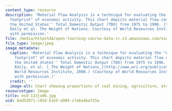 ```yaml
---
content_type: resource
description: 'Material Flow Analysis is a technique for evaluating the "environmental
  footprint" of economic activity. This chart depicts material flow components of
  the United States'' Total Domestic Output (TDO) from 1975 to 1996. (Source: Matthews,
  Emily et al. The Weight of Nations. Courtesy of World Resources Institute. Used
  with permission.'
file: /media/https%3A/open-learning-course-data-rc.s3.amazonaws.com/esd-123j-systems-perspectives-on-industrial-ecology-spring-2006/8ad52071c05db1e5a904cfa6a4baf25a_esd-123js06.jpg
file_type: image/jpeg
image_metadata:
  caption: 'Material Flow Analysis is a technique for evaluating the "environmental
    footprint" of economic activity. This chart depicts material flow components of
    the United States'' Total Domestic Output (TDO) from 1975 to 1996. (Source: Matthews,
    Emily, et al. [_The Weight of Nations_](http://www.wri.org/publication/weight-nations).
    World Resources Institute, 2000.) (Courtesy of World Resources Institute. Used
    with permission.)'
  credit: ''
  image-alt: Chart showing proportions of coal mining, agriculture, etc.
resourcetype: Image
title: esd-123js06.jpg
uid: 8ad52071-c05d-b1e5-a904-cfa6a4baf25a
---
```

